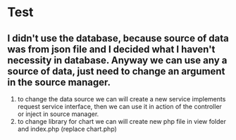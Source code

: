 Test
========================

I didn't use the database, because source of data was from json file and I decided what I haven't necessity in database.
Anyway we can use any a source of data, just need to change an argument in the source manager.
--------------

1) to change the data source we can will create a new service implements request service interface, then we can use it in action of the controller or inject in source manager.
2) to change library for chart we can will create new php file in view folder and index.php (replace chart.php)